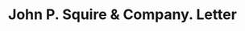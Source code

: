 ---
doi: 10.7916/D82V3T5K
date_other: '1899'
date_other_textual: '1899'
form: correspondence
genre:
- Letters (correspondence)
name:
- John P. Squire & Company
object_in_context_url: https://biggert.cul.columbia.edu/items/view/ave_biggert_00407
subject_hierarchical_geographic:
- Boston, Massachusetts, United States
subject_name:
- John P. Squire & Company
title: John P. Squire & Company. Letter
sort_title: John P. Squire & Company. Letter
call_number: ave_biggert_00407
coordinates:
- 42.35805555555556,-71.06361111111111
pid: ave_biggert_00407
identifiers: ave_biggert_00407
thumbnail: https://derivativo-2.library.columbia.edu/iiif/2/ldpd:344101/full/!256,256/0/native.jpg
permalink: "/items/ave_biggert_00407/"
layout: iiif-image-page
---